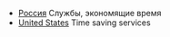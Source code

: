 * [Россия](https://github.com/pirj/awesome-timesavers/tree/ru) Службы, экономящие время
* [United States](https://github.com/pirj/awesome-timesavers/tree/us) Time saving services
